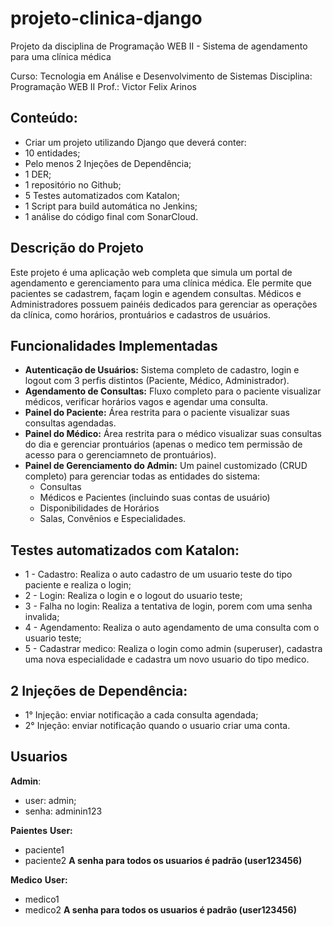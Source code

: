 # projeto-clinica-django

Projeto da disciplina de Programação WEB II - Sistema de agendamento para uma clínica médica

Curso: Tecnologia em Análise e Desenvolvimento de Sistemas
Disciplina: Programação WEB II
Prof.: Victor Felix Arinos

## Conteúdo:
* Criar um projeto utilizando Django que deverá conter:
* 10 entidades;
* Pelo menos 2 Injeções de Dependência;
* 1 DER;
* 1 repositório no Github;
* 5 Testes automatizados com Katalon;
* 1 Script para build automática no Jenkins;
* 1 análise do código final com SonarCloud.


## Descrição do Projeto

Este projeto é uma aplicação web completa que simula um portal de agendamento e gerenciamento para uma clínica médica. 
Ele permite que pacientes se cadastrem, façam login e agendem consultas. Médicos e Administradores possuem painéis dedicados 
para gerenciar as operações da clínica, como horários, prontuários e cadastros de usuários.


## Funcionalidades Implementadas

* **Autenticação de Usuários:** Sistema completo de cadastro, login e logout com 3 perfis distintos (Paciente, Médico, Administrador).
* **Agendamento de Consultas:** Fluxo completo para o paciente visualizar médicos, verificar horários vagos e agendar uma consulta.
* **Painel do Paciente:** Área restrita para o paciente visualizar suas consultas agendadas.
* **Painel do Médico:** Área restrita para o médico visualizar suas consultas do dia e gerenciar prontuários (apenas o medico tem permissão de acesso para o gerenciamneto de prontuários).
* **Painel de Gerenciamento do Admin:** Um painel customizado (CRUD completo) para gerenciar todas as entidades do sistema:
    * Consultas
    * Médicos e Pacientes (incluindo suas contas de usuário)
    * Disponibilidades de Horários
    * Salas, Convênios e Especialidades.

## Testes automatizados com Katalon:
* 1 - Cadastro: Realiza o auto cadastro de um usuario teste do tipo paciente e realiza o login;
* 2 - Login: Realiza o login e o logout do usuario teste;
* 3 - Falha no login: Realiza a tentativa de login, porem com uma senha invalida;
* 4 - Agendamento: Realiza o auto agendamento de uma consulta com o usuario teste;
* 5 - Cadastrar medico: Realiza o login como admin (superuser), cadastra uma nova especialidade e cadastra um novo usuario do tipo medico.


## 2 Injeções de Dependência:
* 1° Injeção: enviar notificação a cada consulta agendada;
* 2° Injeção: enviar notificação quando o usuario criar uma conta.


## Usuarios
**Admin**: 
* user: admin; 
* senha: adminin123

**Paientes**
**User:**
* paciente1
* paciente2
**A senha para todos os usuarios é padrão (user123456)**

**Medico**
**User:**
* medico1
* medico2
**A senha para todos os usuarios é padrão (user123456)**
